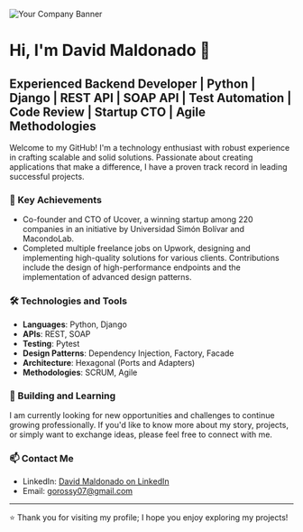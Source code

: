 ![Your Company Banner]([https://github.com/yourusername/yourrepository/issues/issue-number/yourimage.png](https://user-images.githubusercontent.com/49298926/260277996-a8298f3a-d09f-4f61-8d85-29f5bc21599b.png))
# Hi, I'm David Maldonado 👋

## Experienced Backend Developer | Python | Django | REST API | SOAP API | Test Automation | Code Review | Startup CTO | Agile Methodologies

Welcome to my GitHub! I'm a technology enthusiast with robust experience in crafting scalable and solid solutions. Passionate about creating applications that make a difference, I have a proven track record in leading successful projects.

### 🚀 Key Achievements
- Co-founder and CTO of Ucover, a winning startup among 220 companies in an initiative by Universidad Simón Bolívar and MacondoLab.
- Completed multiple freelance jobs on Upwork, designing and implementing high-quality solutions for various clients. Contributions include the design of high-performance endpoints and the implementation of advanced design patterns.

### 🛠️ Technologies and Tools
- **Languages**: Python, Django
- **APIs**: REST, SOAP
- **Testing**: Pytest
- **Design Patterns**: Dependency Injection, Factory, Facade
- **Architecture**: Hexagonal (Ports and Adapters)
- **Methodologies**: SCRUM, Agile

### 🌱 Building and Learning
I am currently looking for new opportunities and challenges to continue growing professionally. If you'd like to know more about my story, projects, or simply want to exchange ideas, please feel free to connect with me.

### 📫 Contact Me
- LinkedIn: [David Maldonado on LinkedIn](https://www.linkedin.com/in/david-maldonado-491643213/)
- Email: gorossy07@gmail.com

---

⭐️ Thank you for visiting my profile; I hope you enjoy exploring my projects!
